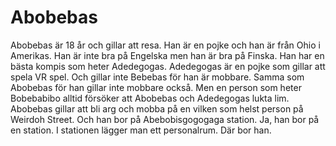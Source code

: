 # Abobebas

Abobebas är 18 år och gillar att resa. Han är en pojke och han är från Ohio i Amerikas. Han är inte bra på Engelska men han är bra på Finska. Han har en bästa kompis som heter Adedegogas. Adedegogas är en pojke som gillar att spela VR spel. Och gillar inte Bebebas för han är mobbare. Samma som Abobebas för han gillar inte mobbare också. Men en person som heter Bobebabibo alltid försöker att Abobebas och Adedegogas lukta lim. Abobebas gillar att bli arg och mobba på en vilken som helst person på Weirdoh Street. Och han bor på Abebobisgogogaga station. Ja, han bor på en station. I stationen lägger man ett personalrum. Där bor han.  
